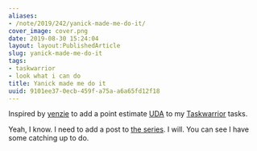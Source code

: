 ```yaml
---
aliases:
- /note/2019/242/yanick-made-me-do-it/
cover_image: cover.png
date: 2019-08-30 15:24:04
layout: layout:PublishedArticle
slug: yanick-made-me-do-it
tags:
- taskwarrior
- look what i can do
title: Yanick made me do it
uuid: 9101ee37-0ecb-459f-a75a-a6a65fd12f18
---
```


Inspired by [yenzie][] to add a point estimate [UDA] to my [Taskwarrior][] tasks.

Yeah, I know. I need to add a post to [the series][]. I will. You can see I have some catching up to do.

[yenzie]: https://twitter.com/yenzie/status/1167437274612736002
[UDA]: https://taskwarrior.org/docs/udas.html
[Taskwarrior]: https://taskwarrior.org
[the series]: /series/taskwarrior-babysteps